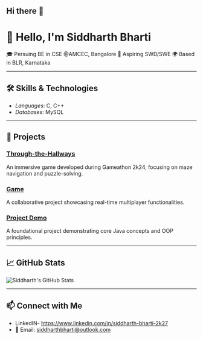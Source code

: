 ## Hi there 👋
# 👋 Hello, I'm Siddharth Bharti

🎓 Persuing BE in CSE @AMCEC, Bangalore 
💼 Aspiring SWD/SWE
🌍 Based in BLR, Karnataka

---

## 🛠 Skills & Technologies

- *Languages*: C, C++
- *Databases*: MySQL

---

## 📂 Projects

### [Through-the-Hallways](https://github.com/SiddharthB29/Through-the-Hallways)
An immersive game developed during Gameathon 2k24, focusing on maze navigation and puzzle-solving.

### [Game](https://github.com/SiddharthB29/game)
A collaborative project showcasing real-time multiplayer functionalities.

### [Project Demo](https://github.com/SiddharthB29/project-demo)
A foundational project demonstrating core Java concepts and OOP principles.

---

## 📈 GitHub Stats

![Siddharth's GitHub Stats](https://github-readme-stats.vercel.app/api?username=SiddharthB29&show_icons=true&theme=radical)

---

## 📫 Connect with Me

- LinkedIN- https://www.linkedin.com/in/siddharth-bharti-2k27
- 📧 Email: siddharthbharti@outlook.com
